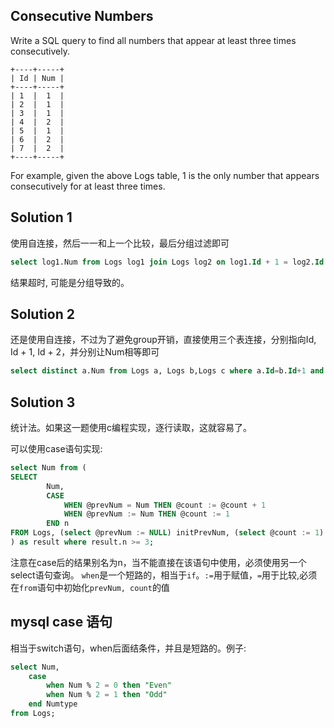 ## Consecutive Numbers

Write a SQL query to find all numbers that appear at least three times consecutively.
```
+----+-----+
| Id | Num |
+----+-----+
| 1  |  1  |
| 2  |  1  |
| 3  |  1  |
| 4  |  2  |
| 5  |  1  |
| 6  |  2  |
| 7  |  2  |
+----+-----+
```
For example, given the above Logs table, 1 is the only number that appears consecutively for at least three times.

## Solution 1

使用自连接，然后一一和上一个比较，最后分组过滤即可
```sql
select log1.Num from Logs log1 join Logs log2 on log1.Id + 1 = log2.Id and log1.Num = log2.Num group by log1.Num having count(log1.Num) >= 2;
```

结果超时, 可能是分组导致的。

## Solution 2

还是使用自连接，不过为了避免group开销，直接使用三个表连接，分别指向Id, Id + 1, Id + 2，并分别让Num相等即可

```sql
select distinct a.Num from Logs a, Logs b,Logs c where a.Id=b.Id+1 and a.Num=b.Num and b.Id=c.Id+1 and b.Num=c.Num;
```

## Solution 3

统计法。如果这一题使用c编程实现，逐行读取，这就容易了。

可以使用case语句实现:
```sql
select Num from (
SELECT
        Num,
        CASE
            WHEN @prevNum = Num THEN @count := @count + 1
            WHEN @prevNum := Num THEN @count := 1
        END n
FROM Logs, (select @prevNum := NULL) initPrevNum, (select @count := 1) initCount
) as result where result.n >= 3;
```
注意在case后的结果别名为n，当不能直接在该语句中使用，必须使用另一个select语句查询。
`when`是一个短路的，相当于`if`。`:=`用于赋值，`=`用于比较,必须在`from`语句中初始化`prevNum, count`的值

## mysql case 语句

相当于switch语句，when后面结条件，并且是短路的。例子:
```sql
select Num,
	case
		when Num % 2 = 0 then "Even"
		when Num % 2 = 1 then "Odd"
	end Numtype 
from Logs;
```
